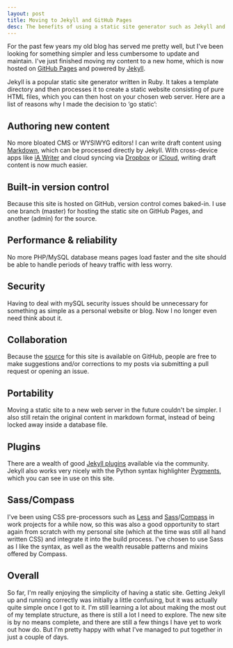 ```yaml
---
layout: post
title: Moving to Jekyll and GitHub Pages
desc: The benefits of using a static site generator such as Jekyll and hosting a blog on GitHub Pages
---
```


For the past few years my old blog has served me pretty well, but I've been looking for something simpler and less cumbersome to update and maintain. I've just finished moving my content to a new home, which is now hosted on [GitHub Pages](http://pages.github.com/) and powered by [Jekyll](http://jekyllrb.com/). 

Jekyll is a popular static site generator written in Ruby. It takes a template directory and then processes it to create a static website consisting of pure HTML files, which you can then host on your chosen web server. Here are a list of reasons why I made the decision to ‘go static’:

Authoring new content
---------------------

No more bloated <abbr>CMS</abbr> or <abbr>WYSIWYG</abbr> editors! I can write draft content using [Markdown](http://daringfireball.net/projects/markdown/), which can be processed directly by Jekyll. With cross-device apps like [iA Writer](http://www.iawriter.com/) and cloud syncing via [Dropbox](https://www.dropbox.com/) or [iCloud](https://www.icloud.com/), writing draft content is now much easier.

Built-in version control
------------------------

Because this site is hosted on GitHub, version control comes baked-in. I use one branch (master) for hosting the static site on GitHub Pages, and another (admin) for the source.

Performance & reliability
------------------------- 

No more PHP/MySQL database means pages load faster and the site should be able to handle periods of heavy traffic with less worry.

Security
--------

Having to deal with mySQL security issues should be unnecessary for something as simple as a personal website or blog. Now I no longer even need think about it.

Collaboration
-------------

Because the [source](https://github.com/alexgibson/alexgibson.github.com) for this site is available on GitHub, people are free to make suggestions and/or corrections to my posts via submitting a pull request or opening an issue.

Portability
-----------

Moving a static site to a new web server in the future couldn't be simpler. I also still retain the original content in markdown format, instead of being locked away inside a database file.

Plugins
-------

There are a wealth of good [Jekyll plugins](https://github.com/mojombo/jekyll/wiki/Plugins) available via the community. Jekyll also works very nicely with the Python syntax highlighter [Pygments](http://pygments.org/), which you can see in use on this site.

Sass/Compass
------------

I've been using CSS pre-processors such as [Less](http://lesscss.org/) and [Sass](http://sass-lang.com/)/[Compass](http://compass-style.org/) in work projects for a while now, so this was also a good opportunity to start again from scratch with my personal site (which at the time was still all hand written CSS) and integrate it into the build process. I've chosen to use Sass as I like the syntax, as well as the wealth reusable patterns and mixins offered by Compass.

Overall
-------

So far, I'm really enjoying the simplicity of having a static site. Getting Jekyll up and running correctly was initially a little confusing, but it was actually quite simple once I got to it. I'm still learning a lot about making the most out of my template structure, as there is still a lot I need to explore. The new site is by no means complete, and there are still a few things I have yet to work out how do. But I'm pretty happy with what I've managed to put together in just a couple of days.